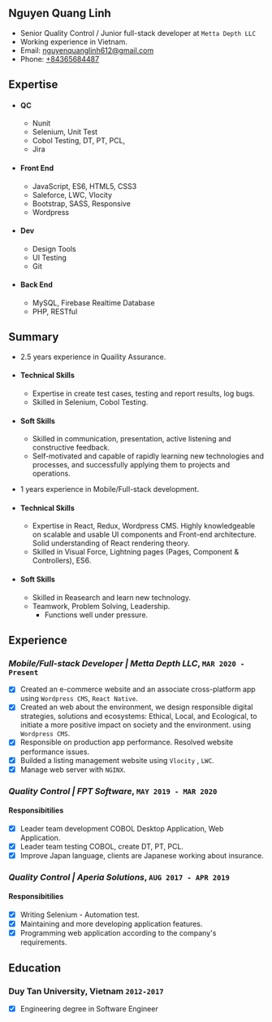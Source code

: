 ## Nguyen Quang Linh

* Senior Quality Control / Junior full-stack developer at `Metta Depth LLC`
* Working experience in Vietnam.
* Email: [nguyenquanglinh612@gmail.com](mailto:nguyenquanglinh612@gmail.com)
* Phone: [+84365684487](tel:+84365684487)

## Expertise

* #### QC
	* Nunit
	* Selenium, Unit Test
	* Cobol Testing, DT, PT, PCL, 
	* Jira

* #### Front End
	* JavaScript, ES6, HTML5, CSS3
	* Saleforce, LWC, Vlocity
	* Bootstrap, SASS, Responsive
	* Wordpress

* #### Dev
	* Design Tools
	* UI Testing
	* Git
	
* #### Back End
	* MySQL, Firebase Realtime Database
	* PHP, RESTful

## Summary

* 2.5 years experience in Quaility Assurance.
* #### Technical Skills
    * Expertise in create test cases, testing and report results, log bugs.
    * Skilled in Selenium, Cobol Testing.

* #### Soft Skills
    * Skilled in communication, presentation, active listening and constructive feedback.
    * Self-motivated and capable of rapidly learning new technologies and processes, and successfully applying them to projects and operations.

* 1 years experience in Mobile/Full-stack development.
* #### Technical Skills
    * Expertise in React, Redux, Wordpress CMS. Highly knowledgeable on scalable and usable UI components and Front-end architecture. Solid understanding of React rendering theory.
    * Skilled in Visual Force, Lightning pages (Pages, Component & Controllers), ES6.

* #### Soft Skills
    * Skilled in Reasearch and learn new technology.
    * Teamwork, Problem Solving, Leadership.
		* Functions well under pressure.

## Experience

### *Mobile/Full-stack Developer | Metta Depth LLC*, `MAR 2020 - Present`
- [x] Created an e-commerce website and an associate cross-platform app using `Wordpress CMS`, `React Native`.
- [x] Created an web about the environment, we design responsible digital strategies, solutions and ecosystems: Ethical, Local, and Ecological, to initiate a more positive impact on society and the environment. using `Wordpress CMS`.
- [x] Responsible on production app performance. Resolved website performance issues.
- [x] Builded a listing management website using `Vlocity` , `LWC`.
- [x] Manage web server with `NGINX`.

### *Quality Control | FPT Software*, `MAY 2019 - MAR 2020`
#### Responsibitilies
- [x] Leader team development COBOL Desktop Application,
Web Application.
- [x] Leader team testing COBOL, create DT, PT, PCL.
- [x] Improve Japan language, clients are Japanese working
about insurance.

### *Quality Control | Aperia Solutions*, `AUG 2017 - APR 2019`
#### Responsibitilies
- [x] Writing Selenium - Automation test.
- [x] Maintaining and more developing application features.
- [x] Programming web application according to the company's
requirements.

## Education

### Duy Tan University, Vietnam `2012-2017`
- [x] Engineering degree in Software Engineer
